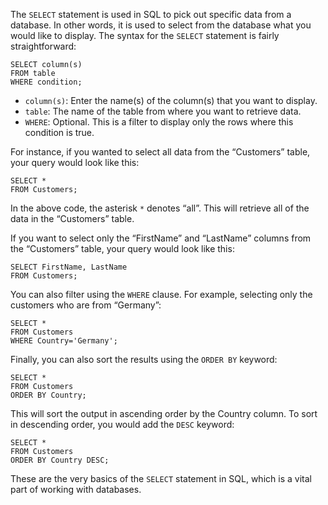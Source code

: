 

The `SELECT` statement is used in SQL to pick out specific data from a database. In other words, it is used to select from the database what you would like to display. The syntax for the `SELECT` statement is fairly straightforward:

```
SELECT column(s)
FROM table
WHERE condition;
```

- `column(s)`: Enter the name(s) of the column(s) that you want to display.
- `table`: The name of the table from where you want to retrieve data.
- `WHERE`: Optional. This is a filter to display only the rows where this condition is true.

For instance, if you wanted to select all data from the “Customers” table, your query would look like this:

```
SELECT *
FROM Customers;
```

In the above code, the asterisk `*` denotes “all”. This will retrieve all of the data in the “Customers” table.

If you want to select only the “FirstName” and “LastName” columns from the “Customers” table, your query would look like this:

```
SELECT FirstName, LastName
FROM Customers;
```

You can also filter using the `WHERE` clause. For example, selecting only the customers who are from “Germany”:

```
SELECT *
FROM Customers
WHERE Country='Germany';
```

Finally, you can also sort the results using the `ORDER BY` keyword:

```
SELECT *
FROM Customers
ORDER BY Country;
```

This will sort the output in ascending order by the Country column. To sort in descending order, you would add the `DESC` keyword:

```
SELECT *
FROM Customers
ORDER BY Country DESC;
```

These are the very basics of the `SELECT` statement in SQL, which is a vital part of working with databases.